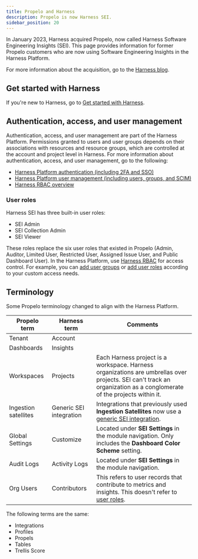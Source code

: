 ```yaml
---
title: Propelo and Harness
description: Propelo is now Harness SEI.
sidebar_position: 20
---
```


In January 2023, Harness acquired Propelo, now called Harness Software Engineering Insights (SEI). This page provides information for former Propelo customers who are now using Software Engineering Insights in the Harness Platform.

For more information about the acquisition, go to the [Harness blog](https://www.harness.io/blog/harness-acquires-propelo).

## Get started with Harness

If you're new to Harness, go to [Get started with Harness](/docs/getting-started).

## Authentication, access, and user management

Authentication, access, and user management are part of the Harness Platform. Permissions granted to users and user groups depends on their associations with resources and resource groups, which are controlled at the account and project level in Harness. For more information about authentication, access, and user management, go to the following:

* [Harness Platform authentication (including 2FA and SSO)](/docs/category/authentication)
* [Harness Platform user management (including users, groups, and SCIM)](/docs/category/users)
* [Harness RBAC overview](/docs/platform/Role-Based-Access-Control/rbac-in-harness)

### User roles

Harness SEI has three built-in user roles:

* SEI Admin
* SEI Collection Admin
* SEI Viewer

These roles replace the six user roles that existed in Propelo (Admin, Auditor, Limited User, Restricted User, Assigned Issue User, and Public Dashboard User). In the Harness Platform, use [Harness RBAC](/docs/platform/Role-Based-Access-Control/rbac-in-harness) for access control. For example, you can [add user groups](/docs/platform/User-Management/add-user-groups) or [add user roles](/docs/platform/role-based-access-control/add-manage-roles/) according to your custom access needs.

## Terminology

Some Propelo terminology changed to align with the Harness Platform.

| Propelo term | Harness term | Comments |
| ------------ | ------------ | -------- |
| Tenant | Account ||
| Dashboards | Insights ||
| Workspaces | Projects | Each Harness project is a workspace. Harness organizations are umbrellas over projects. SEI can't track an organization as a conglomerate of the projects within it. |
| Ingestion satellites | Generic SEI integration | Integrations that previously used **Ingestion Satellites** now use a [generic SEI integration](../sei-integrations/sei-integration-generic.md). |
| Global Settings | Customize | Located under **SEI Settings** in the module navigation. Only includes the **Dashboard Color Scheme** setting. |
| Audit Logs | Activity Logs | Located under **SEI Settings** in the module navigation. |
| Org Users | Contributors | This refers to user records that contribute to metrics and insights. This doesn't refer to [user roles](#user-roles). |

The following terms are the same:

* Integrations
* Profiles
* Propels
* Tables
* Trellis Score
